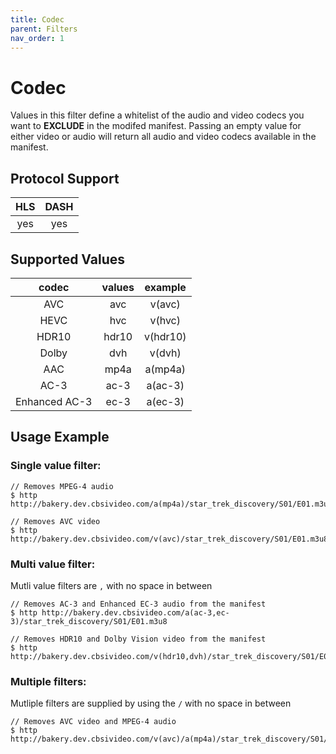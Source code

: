 ```yaml
---
title: Codec
parent: Filters
nav_order: 1
---
```


# Codec
Values in this filter define a whitelist of the audio and video codecs you want to **EXCLUDE** in the modifed manifest. Passing an empty value for either video or audio will return all audio and video codecs available in the manifest.

## Protocol Support

HLS | DASH |
:--:|:----:|
yes | yes  |

## Supported Values

| codec         | values | example |
|:-------------:|:------:|:-------:|
| AVC           | avc    | v(avc)  |
| HEVC          | hvc    | v(hvc)  |
| HDR10         | hdr10  | v(hdr10)|
| Dolby         | dvh    | v(dvh)  |
| AAC           | mp4a   | a(mp4a) |
| AC-3          | ac-3   | a(ac-3) |
| Enhanced AC-3 | ec-3   | a(ec-3) |

## Usage Example 
### Single value filter:

    // Removes MPEG-4 audio
    $ http http://bakery.dev.cbsivideo.com/a(mp4a)/star_trek_discovery/S01/E01.m3u8

    // Removes AVC video
    $ http http://bakery.dev.cbsivideo.com/v(avc)/star_trek_discovery/S01/E01.m3u8


### Multi value filter:
Mutli value filters are `,` with no space in between

    // Removes AC-3 and Enhanced EC-3 audio from the manifest
    $ http http://bakery.dev.cbsivideo.com/a(ac-3,ec-3)/star_trek_discovery/S01/E01.m3u8

    // Removes HDR10 and Dolby Vision video from the manifest
    $ http http://bakery.dev.cbsivideo.com/v(hdr10,dvh)/star_trek_discovery/S01/E01.m3u8

### Multiple filters:
Mutliple filters are supplied by using the `/` with no space in between

    // Removes AVC video and MPEG-4 audio
    $ http http://bakery.dev.cbsivideo.com/v(avc)/a(mp4a)/star_trek_discovery/S01/E01.m3u8

